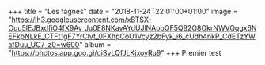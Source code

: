+++
title = "Les fagnes"
date = "2018-11-24T22:01:00+01:00"
image = "https://lh3.googleusercontent.com/xBTSX-Ouu5IEJBxdfiO4fX9Av_Ju0E8NKavAYdUJlNAobQF5Q92Q8OkrNWVQqgx6NEFkpNLkE_CTFt1gF7YrClvt_0FXhpCoU1Vcyz2bFyk_i6_cUdh4nkP_CdETzYWafDuu_UC7-z0=w600"
album = "https://photos.app.goo.gl/qiSvLQfJLKjxoyRu9"
+++
Premier test
